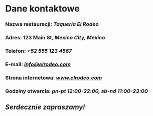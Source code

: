 # Dane kontaktowe


### Nazwa restauracji: *Taqueria El Rodeo*
### Adres: 123 Main St, *Mexico City, Mexico*
### Telefon: *+52 555 123 4567*
### E-mail: *info@elrodeo.com*
### Strona internetowa: *www.elrodeo.com*
### Godziny otwarcia: *pn-pt 12:00-22:00, sb-nd 11:00-23:00*

## *Serdecznie zapraszamy!*
